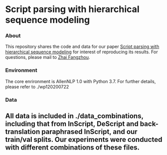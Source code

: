 # Script parsing with hierarchical sequence modeling
### About
This repository shares the code and data for our paper [Script parsing with hierarchical sequence modeling](https://aclanthology.org/2021.starsem-1.18/) for interest of reproducing its results. For questions, please mail to [Zhai Fangzhou](mailto:thearkforyou@gmail.com).

### Environment 
The core enrironment is AllenNLP 1.0 with Python 3.7. For further details, please refer to ./wp120200722 

### Data
All data is included in ./data_combinations, including that from InScript, DeScript and back-translation paraphrased InScript, and our train/val splits. Our experiments were conducted with different combinations of these files.
---


